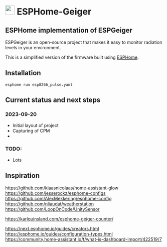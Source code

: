 # <img src="https://raw.githubusercontent.com/steadramon/ESPGeiger/main/docs/img/ESPGeiger.svg" width="30px"/> ESPHome-Geiger
## ESPHome implementation of ESPGeiger

ESPGeiger is an open-source project that makes it easy to monitor radiation levels in your environment.

This is a simplified version of the firmware built using [ESPHome](https://esphome.io/).

## Installation

    esphome run esp8266_pulse.yaml

## Current status and next steps

### 2023-09-20

- Initial layout of project
- Capturing of CPM
- 

### TODO:

- Lots

## Inspiration

https://github.com/klaasnicolaas/home-assistant-glow
https://github.com/jesserockz/esphome-configs
https://github.com/AlexMekkering/esphome-config
https://github.com/nliaudat/weatherstation
https://github.com/LoopOnCode/UnitySensor

https://karlquinsland.com/esphome-geiger-counter/

https://next.esphome.io/guides/creators.html
https://esphome.io/guides/configuration-types.html
https://community.home-assistant.io/t/what-is-dashboard-import/422519/7